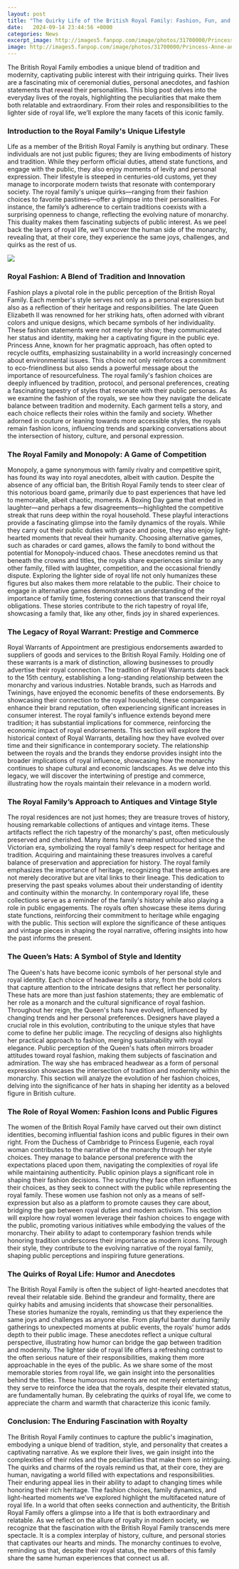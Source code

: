```yaml
---
layout: post
title: "The Quirky Life of the British Royal Family: Fashion, Fun, and Fables"
date:   2024-09-14 23:44:56 +0000
categories: News
excerpt_image: http://images5.fanpop.com/image/photos/31700000/Princess-Anne-and-Princess-Diana-the-british-royal-family-fashion-31738944-375-621.png
image: http://images5.fanpop.com/image/photos/31700000/Princess-Anne-and-Princess-Diana-the-british-royal-family-fashion-31738944-375-621.png
---
```


The British Royal Family embodies a unique blend of tradition and modernity, captivating public interest with their intriguing quirks. Their lives are a fascinating mix of ceremonial duties, personal anecdotes, and fashion statements that reveal their personalities. This blog post delves into the everyday lives of the royals, highlighting the peculiarities that make them both relatable and extraordinary. From their roles and responsibilities to the lighter side of royal life, we’ll explore the many facets of this iconic family.
### Introduction to the Royal Family's Unique Lifestyle
Life as a member of the British Royal Family is anything but ordinary. These individuals are not just public figures; they are living embodiments of history and tradition. While they perform official duties, attend state functions, and engage with the public, they also enjoy moments of levity and personal expression. Their lifestyle is steeped in centuries-old customs, yet they manage to incorporate modern twists that resonate with contemporary society.
The royal family's unique quirks—ranging from their fashion choices to favorite pastimes—offer a glimpse into their personalities. For instance, the family’s adherence to certain traditions coexists with a surprising openness to change, reflecting the evolving nature of monarchy. This duality makes them fascinating subjects of public interest. As we peel back the layers of royal life, we'll uncover the human side of the monarchy, revealing that, at their core, they experience the same joys, challenges, and quirks as the rest of us.

![](http://images5.fanpop.com/image/photos/31700000/Princess-Anne-and-Princess-Diana-the-british-royal-family-fashion-31738944-375-621.png)
### Royal Fashion: A Blend of Tradition and Innovation
Fashion plays a pivotal role in the public perception of the British Royal Family. Each member's style serves not only as a personal expression but also as a reflection of their heritage and responsibilities. The late Queen Elizabeth II was renowned for her striking hats, often adorned with vibrant colors and unique designs, which became symbols of her individuality. These fashion statements were not merely for show; they communicated her status and identity, making her a captivating figure in the public eye.
Princess Anne, known for her pragmatic approach, has often opted to recycle outfits, emphasizing sustainability in a world increasingly concerned about environmental issues. This choice not only reinforces a commitment to eco-friendliness but also sends a powerful message about the importance of resourcefulness. The royal family's fashion choices are deeply influenced by tradition, protocol, and personal preferences, creating a fascinating tapestry of styles that resonate with their public personas.
As we examine the fashion of the royals, we see how they navigate the delicate balance between tradition and modernity. Each garment tells a story, and each choice reflects their roles within the family and society. Whether adorned in couture or leaning towards more accessible styles, the royals remain fashion icons, influencing trends and sparking conversations about the intersection of history, culture, and personal expression.
### The Royal Family and Monopoly: A Game of Competition
Monopoly, a game synonymous with family rivalry and competitive spirit, has found its way into royal anecdotes, albeit with caution. Despite the absence of any official ban, the British Royal Family tends to steer clear of this notorious board game, primarily due to past experiences that have led to memorable, albeit chaotic, moments. A Boxing Day game that ended in laughter—and perhaps a few disagreements—highlighted the competitive streak that runs deep within the royal household.
These playful interactions provide a fascinating glimpse into the family dynamics of the royals. While they carry out their public duties with grace and poise, they also enjoy light-hearted moments that reveal their humanity. Choosing alternative games, such as charades or card games, allows the family to bond without the potential for Monopoly-induced chaos. These anecdotes remind us that beneath the crowns and titles, the royals share experiences similar to any other family, filled with laughter, competition, and the occasional friendly dispute.
Exploring the lighter side of royal life not only humanizes these figures but also makes them more relatable to the public. Their choice to engage in alternative games demonstrates an understanding of the importance of family time, fostering connections that transcend their royal obligations. These stories contribute to the rich tapestry of royal life, showcasing a family that, like any other, finds joy in shared experiences.
### The Legacy of Royal Warrant: Prestige and Commerce
Royal Warrants of Appointment are prestigious endorsements awarded to suppliers of goods and services to the British Royal Family. Holding one of these warrants is a mark of distinction, allowing businesses to proudly advertise their royal connection. The tradition of Royal Warrants dates back to the 15th century, establishing a long-standing relationship between the monarchy and various industries.
Notable brands, such as Harrods and Twinings, have enjoyed the economic benefits of these endorsements. By showcasing their connection to the royal household, these companies enhance their brand reputation, often experiencing significant increases in consumer interest. The royal family's influence extends beyond mere tradition; it has substantial implications for commerce, reinforcing the economic impact of royal endorsements.
This section will explore the historical context of Royal Warrants, detailing how they have evolved over time and their significance in contemporary society. The relationship between the royals and the brands they endorse provides insight into the broader implications of royal influence, showcasing how the monarchy continues to shape cultural and economic landscapes. As we delve into this legacy, we will discover the intertwining of prestige and commerce, illustrating how the royals maintain their relevance in a modern world.
### The Royal Family’s Approach to Antiques and Vintage Style
The royal residences are not just homes; they are treasure troves of history, housing remarkable collections of antiques and vintage items. These artifacts reflect the rich tapestry of the monarchy's past, often meticulously preserved and cherished. Many items have remained untouched since the Victorian era, symbolizing the royal family's deep respect for heritage and tradition.
Acquiring and maintaining these treasures involves a careful balance of preservation and appreciation for history. The royal family emphasizes the importance of heritage, recognizing that these antiques are not merely decorative but are vital links to their lineage. This dedication to preserving the past speaks volumes about their understanding of identity and continuity within the monarchy.
In contemporary royal life, these collections serve as a reminder of the family's history while also playing a role in public engagements. The royals often showcase these items during state functions, reinforcing their commitment to heritage while engaging with the public. This section will explore the significance of these antiques and vintage pieces in shaping the royal narrative, offering insights into how the past informs the present.
### The Queen’s Hats: A Symbol of Style and Identity
The Queen's hats have become iconic symbols of her personal style and royal identity. Each choice of headwear tells a story, from the bold colors that capture attention to the intricate designs that reflect her personality. These hats are more than just fashion statements; they are emblematic of her role as a monarch and the cultural significance of royal fashion.
Throughout her reign, the Queen's hats have evolved, influenced by changing trends and her personal preferences. Designers have played a crucial role in this evolution, contributing to the unique styles that have come to define her public image. The recycling of designs also highlights her practical approach to fashion, merging sustainability with royal elegance.
Public perception of the Queen's hats often mirrors broader attitudes toward royal fashion, making them subjects of fascination and admiration. The way she has embraced headwear as a form of personal expression showcases the intersection of tradition and modernity within the monarchy. This section will analyze the evolution of her fashion choices, delving into the significance of her hats in shaping her identity as a beloved figure in British culture.
### The Role of Royal Women: Fashion Icons and Public Figures
The women of the British Royal Family have carved out their own distinct identities, becoming influential fashion icons and public figures in their own right. From the Duchess of Cambridge to Princess Eugenie, each royal woman contributes to the narrative of the monarchy through her style choices. They manage to balance personal preference with the expectations placed upon them, navigating the complexities of royal life while maintaining authenticity.
Public opinion plays a significant role in shaping their fashion decisions. The scrutiny they face often influences their choices, as they seek to connect with the public while representing the royal family. These women use fashion not only as a means of self-expression but also as a platform to promote causes they care about, bridging the gap between royal duties and modern activism.
This section will explore how royal women leverage their fashion choices to engage with the public, promoting various initiatives while embodying the values of the monarchy. Their ability to adapt to contemporary fashion trends while honoring tradition underscores their importance as modern icons. Through their style, they contribute to the evolving narrative of the royal family, shaping public perceptions and inspiring future generations.
### The Quirks of Royal Life: Humor and Anecdotes
The British Royal Family is often the subject of light-hearted anecdotes that reveal their relatable side. Behind the grandeur and formality, there are quirky habits and amusing incidents that showcase their personalities. These stories humanize the royals, reminding us that they experience the same joys and challenges as anyone else.
From playful banter during family gatherings to unexpected moments at public events, the royals' humor adds depth to their public image. These anecdotes reflect a unique cultural perspective, illustrating how humor can bridge the gap between tradition and modernity. The lighter side of royal life offers a refreshing contrast to the often serious nature of their responsibilities, making them more approachable in the eyes of the public.
As we share some of the most memorable stories from royal life, we gain insight into the personalities behind the titles. These humorous moments are not merely entertaining; they serve to reinforce the idea that the royals, despite their elevated status, are fundamentally human. By celebrating the quirks of royal life, we come to appreciate the charm and warmth that characterize this iconic family.
### Conclusion: The Enduring Fascination with Royalty
The British Royal Family continues to capture the public's imagination, embodying a unique blend of tradition, style, and personality that creates a captivating narrative. As we explore their lives, we gain insight into the complexities of their roles and the peculiarities that make them so intriguing. The quirks and charms of the royals remind us that, at their core, they are human, navigating a world filled with expectations and responsibilities.
Their enduring appeal lies in their ability to adapt to changing times while honoring their rich heritage. The fashion choices, family dynamics, and light-hearted moments we’ve explored highlight the multifaceted nature of royal life. In a world that often seeks connection and authenticity, the British Royal Family offers a glimpse into a life that is both extraordinary and relatable.
As we reflect on the allure of royalty in modern society, we recognize that the fascination with the British Royal Family transcends mere spectacle. It is a complex interplay of history, culture, and personal stories that captivates our hearts and minds. The monarchy continues to evolve, reminding us that, despite their royal status, the members of this family share the same human experiences that connect us all.